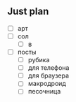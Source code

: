 ## Just plan
- [ ] арт 
- [ ] сол
	- [ ] в
- [ ] посты
	- [ ] рубика
	- [ ] для телефона 
	- [ ] для браузера
	- [ ] макродроид
	- [ ] песочница
